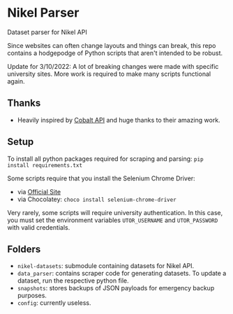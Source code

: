 # Nikel Parser

Dataset parser for Nikel API

Since websites can often change layouts and things can break, this repo contains a hodgepodge of Python scripts that aren't intended to be robust.

Update for 3/10/2022: A lot of breaking changes were made with specific university sites. More work is required to make many scripts functional again.

## Thanks

* Heavily inspired by [Cobalt API](https://github.com/cobalt-uoft/cobalt) and huge thanks to their amazing work.

## Setup

To install all python packages required for scraping and parsing: `pip install requirements.txt`

Some scripts require that you install the Selenium Chrome Driver:

* via [Official Site](https://sites.google.com/a/chromium.org/chromedriver/)
* via Chocolatey: `choco install selenium-chrome-driver`

Very rarely, some scripts will require university authentication. In this case, you must set the environment variables `UTOR_USERNAME` and `UTOR_PASSWORD` with valid credentials.

## Folders

* `nikel-datasets`: submodule containing datasets for Nikel API.
* `data_parser`: contains scraper code for generating datasets. To update a dataset, run the respective python file.
* `snapshots`: stores backups of JSON payloads for emergency backup purposes.
* `config`: currently useless.
